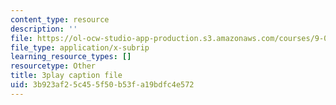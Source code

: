 ```yaml
---
content_type: resource
description: ''
file: https://ol-ocw-studio-app-production.s3.amazonaws.com/courses/9-00sc-introduction-to-psychology-fall-2011/3b923af25c455f50b53fa19bdfc4e572_2fbrl6WoIyo.vtt
file_type: application/x-subrip
learning_resource_types: []
resourcetype: Other
title: 3play caption file
uid: 3b923af2-5c45-5f50-b53f-a19bdfc4e572
---
```

